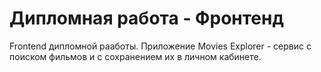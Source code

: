 # Дипломная работа - Фронтенд

Frontend дипломной рааботы. Приложение Movies Explorer - сервис с поиском фильмов и с сохранением их в личном кабинете.
